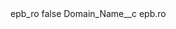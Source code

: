 <?xml version="1.0" encoding="UTF-8"?>
<CustomMetadata xmlns="http://soap.sforce.com/2006/04/metadata" xmlns:xsi="http://www.w3.org/2001/XMLSchema-instance" xmlns:xsd="http://www.w3.org/2001/XMLSchema">
    <label>epb_ro</label>
    <protected>false</protected>
    <values>
        <field>Domain_Name__c</field>
        <value xsi:type="xsd:string">epb.ro</value>
    </values>
</CustomMetadata>
